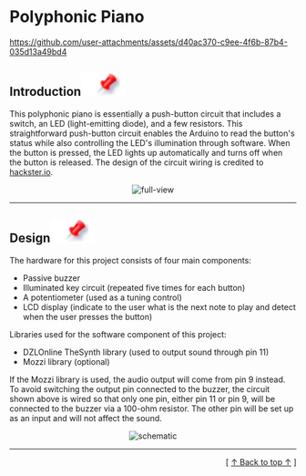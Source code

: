 # Polyphonic Piano



https://github.com/user-attachments/assets/d40ac370-c9ee-4f6b-87b4-035d13a49bd4



## Introduction[![](https://raw.githubusercontent.com/aregtech/areg-sdk/master/docs/img/pin.svg)](#introduction)

This polyphonic piano is essentially a push-button circuit that includes a switch, an LED (light-emitting diode), and a few resistors. This straightforward push-button circuit enables the Arduino to read the button's status while also controlling the LED's illumination through software. When the button is pressed, the LED lights up automatically and turns off when the button is released. The design of the circuit wiring is credited to <a href="https://www.hackster.io/">hackster.io</a>.</p>
<p align="center">
  <img src="https://github.com/user-attachments/assets/8005d956-e1ff-4828-9437-f1dc701df08b" alt="full-view" width="500px">
</p>



---

## Design[![](https://raw.githubusercontent.com/aregtech/areg-sdk/master/docs/img/pin.svg)](#design)
The hardware for this project consists of four main components:
* Passive buzzer
* Illuminated key circuit (repeated five times for each button)
* A potentiometer (used as a tuning control)
* LCD display (indicate to the user what is the next note to play and detect when the user presses the button)

Libraries used for the software component of this project:
* DZLOnline TheSynth library (used to output sound through pin 11)
* Mozzi library (optional)

If the Mozzi library is used, the audio output will come from pin 9 instead. To avoid switching the output pin connected to the buzzer, the circuit shown above is wired so that only one pin, either pin 11 or pin 9, will be connected to the buzzer via a 100-ohm resistor. The other pin will be set up as an input and will not affect the sound.

<p align="center">
  <img src="https://github.com/user-attachments/assets/6f02592a-71c0-4762-a508-33cb2d618ba7" alt="schematic" width="800px">
</p>




---
<div align="right">[ <a href="#introduction">↑ Back to top ↑</a> ]</div>
